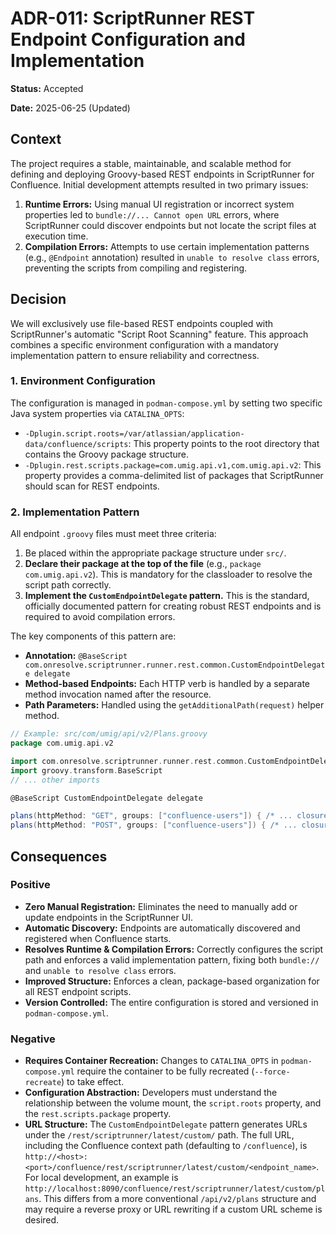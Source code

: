 # ADR-011: ScriptRunner REST Endpoint Configuration and Implementation

**Status:** Accepted

**Date:** 2025-06-25 (Updated)

## Context

The project requires a stable, maintainable, and scalable method for defining and deploying Groovy-based REST endpoints in ScriptRunner for Confluence. Initial development attempts resulted in two primary issues:
1.  **Runtime Errors:** Using manual UI registration or incorrect system properties led to `bundle://... Cannot open URL` errors, where ScriptRunner could discover endpoints but not locate the script files at execution time.
2.  **Compilation Errors:** Attempts to use certain implementation patterns (e.g., `@Endpoint` annotation) resulted in `unable to resolve class` errors, preventing the scripts from compiling and registering.

## Decision

We will exclusively use file-based REST endpoints coupled with ScriptRunner's automatic "Script Root Scanning" feature. This approach combines a specific environment configuration with a mandatory implementation pattern to ensure reliability and correctness.

### 1. Environment Configuration

The configuration is managed in `podman-compose.yml` by setting two specific Java system properties via `CATALINA_OPTS`:

-   `-Dplugin.script.roots=/var/atlassian/application-data/confluence/scripts`: This property points to the root directory that contains the Groovy package structure.
-   `-Dplugin.rest.scripts.package=com.umig.api.v1,com.umig.api.v2`: This property provides a comma-delimited list of packages that ScriptRunner should scan for REST endpoints.

### 2. Implementation Pattern

All endpoint `.groovy` files must meet three criteria:
1.  Be placed within the appropriate package structure under `src/`.
2.  **Declare their package at the top of the file** (e.g., `package com.umig.api.v2`). This is mandatory for the classloader to resolve the script path correctly.
3.  **Implement the `CustomEndpointDelegate` pattern.** This is the standard, officially documented pattern for creating robust REST endpoints and is required to avoid compilation errors.

The key components of this pattern are:
-   **Annotation:** `@BaseScript com.onresolve.scriptrunner.runner.rest.common.CustomEndpointDelegate delegate`
-   **Method-based Endpoints:** Each HTTP verb is handled by a separate method invocation named after the resource.
-   **Path Parameters:** Handled using the `getAdditionalPath(request)` helper method.

```groovy
// Example: src/com/umig/api/v2/Plans.groovy
package com.umig.api.v2

import com.onresolve.scriptrunner.runner.rest.common.CustomEndpointDelegate
import groovy.transform.BaseScript
// ... other imports

@BaseScript CustomEndpointDelegate delegate

plans(httpMethod: "GET", groups: ["confluence-users"]) { /* ... closure body ... */ }
plans(httpMethod: "POST", groups: ["confluence-users"]) { /* ... closure body ... */ }
```

## Consequences

### Positive

-   **Zero Manual Registration:** Eliminates the need to manually add or update endpoints in the ScriptRunner UI.
-   **Automatic Discovery:** Endpoints are automatically discovered and registered when Confluence starts.
-   **Resolves Runtime & Compilation Errors:** Correctly configures the script path and enforces a valid implementation pattern, fixing both `bundle://` and `unable to resolve class` errors.
-   **Improved Structure:** Enforces a clean, package-based organization for all REST endpoint scripts.
-   **Version Controlled:** The entire configuration is stored and versioned in `podman-compose.yml`.

### Negative

-   **Requires Container Recreation:** Changes to `CATALINA_OPTS` in `podman-compose.yml` require the container to be fully recreated (`--force-recreate`) to take effect.
-   **Configuration Abstraction:** Developers must understand the relationship between the volume mount, the `script.roots` property, and the `rest.scripts.package` property.
-   **URL Structure:** The `CustomEndpointDelegate` pattern generates URLs under the `/rest/scriptrunner/latest/custom/` path. The full URL, including the Confluence context path (defaulting to `/confluence`), is `http://<host>:<port>/confluence/rest/scriptrunner/latest/custom/<endpoint_name>`. For local development, an example is `http://localhost:8090/confluence/rest/scriptrunner/latest/custom/plans`. This differs from a more conventional `/api/v2/plans` structure and may require a reverse proxy or URL rewriting if a custom URL scheme is desired.

